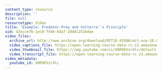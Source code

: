 ```yaml
---
content_type: resource
description: ''
file: null
resourcetype: Video
title: 'Example: Predator-Prey and Volterra''s Principle'
uid: d2ecce76-1ec0-f546-6da7-20dd12516dae
video_files:
  archive_url: http://www.archive.org/download/MIT18.03S06/mit-ocw-18.03-lec32-07may2003-220k_512kb.mp4
  video_captions_file: https://open-learning-course-data-rc.s3.amazonaws.com/18-03sc-differential-equations-fall-2011/44db0fb67ee15e988ba51bef0d944451_kRR9EVzr4lc.vtt
  video_thumbnail_file: https://img.youtube.com/vi/kRR9EVzr4lc/default.jpg
  video_transcript_file: https://open-learning-course-data-rc.s3.amazonaws.com/18-03sc-differential-equations-fall-2011/2d00f49657ffb0d2cdce1cf8605a3ec6_kRR9EVzr4lc.pdf
video_metadata:
  youtube_id: kRR9EVzr4lc
---
```


